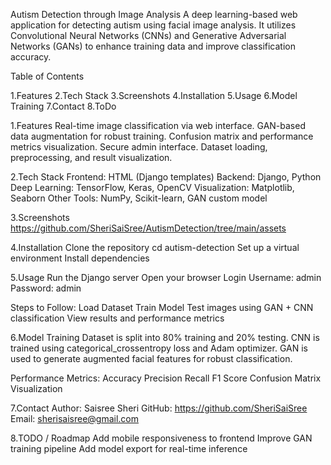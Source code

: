 Autism Detection through Image Analysis
A deep learning-based web application for detecting autism using facial image analysis. It utilizes Convolutional Neural Networks (CNNs) and Generative Adversarial Networks (GANs) to enhance training data and improve classification accuracy.

Table of Contents

1.Features
2.Tech Stack
3.Screenshots
4.Installation
5.Usage
6.Model Training
7.Contact
8.ToDo

1.Features
  Real-time image classification via web interface.
  GAN-based data augmentation for robust training.
  Confusion matrix and performance metrics visualization.
  Secure admin interface.
  Dataset loading, preprocessing, and result visualization.

2.Tech Stack
  Frontend: HTML (Django templates)
  Backend: Django, Python
  Deep Learning: TensorFlow, Keras, OpenCV
  Visualization: Matplotlib, Seaborn
  Other Tools: NumPy, Scikit-learn, GAN custom model

3.Screenshots
https://github.com/SheriSaiSree/AutismDetection/tree/main/assets

4.Installation
Clone the repository
cd autism-detection
Set up a virtual environment
Install dependencies

5.Usage
Run the Django server
Open your browser
Login
Username: admin
Password: admin

Steps to Follow:
Load Dataset
Train Model
Test images using GAN + CNN classification
View results and performance metrics

6.Model Training
Dataset is split into 80% training and 20% testing.
CNN is trained using categorical_crossentropy loss and Adam optimizer.
GAN is used to generate augmented facial features for robust classification.

Performance Metrics:
Accuracy
Precision
Recall
F1 Score
Confusion Matrix Visualization

7.Contact
Author: Saisree Sheri
GitHub: https://github.com/SheriSaiSree
Email: sherisaisree@gmail.com

8.TODO / Roadmap
Add mobile responsiveness to frontend
Improve GAN training pipeline
Add model export for real-time inference
